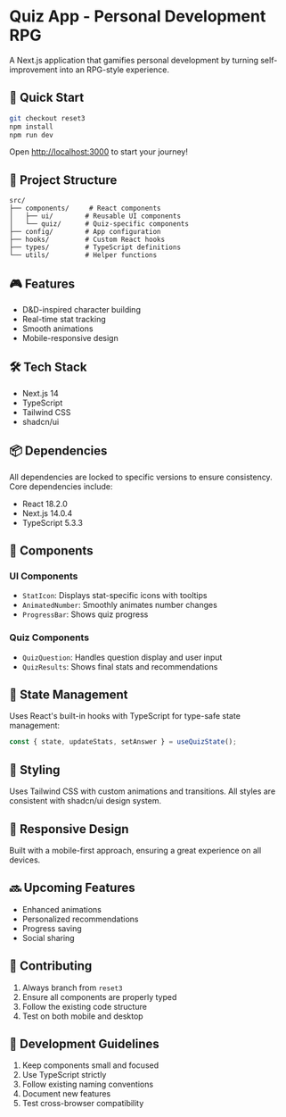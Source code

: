 # Quiz App - Personal Development RPG

A Next.js application that gamifies personal development by turning self-improvement into an RPG-style experience.

## 🚀 Quick Start

```bash
git checkout reset3
npm install
npm run dev
```

Open [http://localhost:3000](http://localhost:3000) to start your journey!

## 📁 Project Structure

```
src/
├── components/     # React components
│   ├── ui/        # Reusable UI components
│   └── quiz/      # Quiz-specific components
├── config/        # App configuration
├── hooks/         # Custom React hooks
├── types/         # TypeScript definitions
└── utils/         # Helper functions
```

## 🎮 Features

- D&D-inspired character building
- Real-time stat tracking
- Smooth animations
- Mobile-responsive design

## 🛠️ Tech Stack

- Next.js 14
- TypeScript
- Tailwind CSS
- shadcn/ui

## 📦 Dependencies

All dependencies are locked to specific versions to ensure consistency. Core dependencies include:

- React 18.2.0
- Next.js 14.0.4
- TypeScript 5.3.3

## 🧩 Components

### UI Components

- `StatIcon`: Displays stat-specific icons with tooltips
- `AnimatedNumber`: Smoothly animates number changes
- `ProgressBar`: Shows quiz progress

### Quiz Components

- `QuizQuestion`: Handles question display and user input
- `QuizResults`: Shows final stats and recommendations

## 🔄 State Management

Uses React's built-in hooks with TypeScript for type-safe state management:

```typescript
const { state, updateStats, setAnswer } = useQuizState();
```

## 🎨 Styling

Uses Tailwind CSS with custom animations and transitions. All styles are consistent with shadcn/ui design system.

## 📱 Responsive Design

Built with a mobile-first approach, ensuring a great experience on all devices.

## 🔜 Upcoming Features

- Enhanced animations
- Personalized recommendations
- Progress saving
- Social sharing

## 🤝 Contributing

1. Always branch from `reset3`
2. Ensure all components are properly typed
3. Follow the existing code structure
4. Test on both mobile and desktop

## 📝 Development Guidelines

1. Keep components small and focused
2. Use TypeScript strictly
3. Follow existing naming conventions
4. Document new features
5. Test cross-browser compatibility
